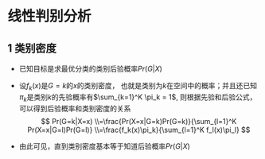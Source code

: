# 线性判别分析

## 1 类别密度

* 已知目标是求最优分类的类别后验概率$Pr(G|X)$

* 设$f_k(x)$是$G=k$的$x$的类别密度， 也就是类别为$k$在空间中的概率；并且还已知$\pi_k$是类别$k$的先验概率有$\sum_{k=1}^K \pi_k = 1$, 则根据先验和后验公式，可以得到后验概率和类别密度的关系
  $$
  Pr(G=k|X=x)
  \\=\frac{Pr(X=x|G=k)Pr(G=k)}{\sum_{l=1}^K Pr(X=x|G=l)Pr(G=l)}
  \\=\frac{f_k(x)\pi_k}{\sum_{l=1}^K f_l(x)\pi_l}
  $$

* 由此可见，直到类别密度基本等于知道后验概率$Pr(G|X)$

